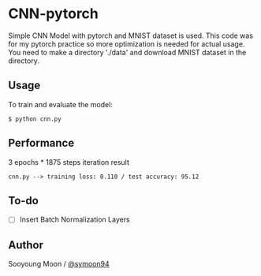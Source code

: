 # CNN-pytorch
Simple CNN Model with pytorch and MNIST dataset is used. This code was for my pytorch practice so more optimization is needed for actual usage. You need to make a directory './data' and download MNIST dataset in the directory.


## Usage
To train and evaluate the model:

    $ python cnn.py


## Performance
3 epochs * 1875 steps iteration result

    cnn.py --> training loss: 0.110 / test accuracy: 95.12
    
    
## To-do
- [ ] Insert Batch Normalization Layers


## Author
Sooyoung Moon / [@symoon94](https://twitter.com/?lang=ko)
